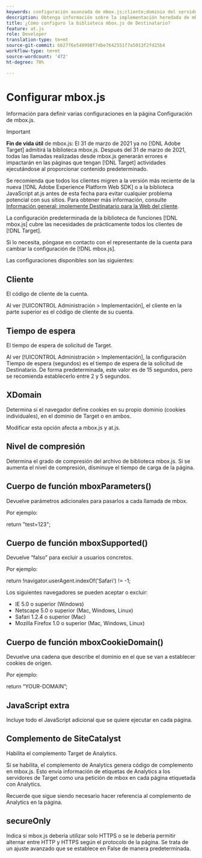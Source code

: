 ```yaml
---
keywords: configuración avanzada de mbox.js;cliente;dominio del servidor;dominio x;nivel de compresión;compatibilidad con id de sesión de cliente;secureOnly;compatibilidad con id de pc de cliente;pasar página;url de referencia;nivel de tráfico;duración del tráfico;cuerpo de función mboxParameters();cuerpo de función mboxSupported();cuerpo de función mboxCookieDomain();JavaScript adicional;complemento de SiteCatalyst;Obtener mbox.js como JavaScript autoextraíble;parpadeo;ocultamiento de cuerpo;ocultar cuerpo
description: Obtenga información sobre la implementación heredada de mbox.js de Adobe Target. Migrar al SDK web de Adobe Experience Platform (AEP Web SDK) o a la versión más reciente de at.js.
title: ¿Cómo configuro la biblioteca mbox.js de Destinatario?
feature: at.js
role: Developer
translation-type: tm+mt
source-git-commit: bb27f6e540998f7dbe7642551f7a5013f2fd25b4
workflow-type: tm+mt
source-wordcount: '472'
ht-degree: 70%

---
```



# Configurar mbox.js

Información para definir varias configuraciones en la página Configuración de mbox.js.

>[!IMPORTANT]
>
>**Fin de vida útil** de mbox.js: El 31 de marzo de 2021 ya no  [!DNL Adobe Target] admitirá la biblioteca mbox.js. Después del 31 de marzo de 2021, todas las llamadas realizadas desde mbox.js generarán errores e impactarán en las páginas que tengan [!DNL Target] actividades ejecutándose al proporcionar contenido predeterminado.
>
>Se recomienda que todos los clientes migren a la versión más reciente de la nueva [!DNL Adobe Experience Platform Web SDK] o a la biblioteca JavaScript at.js antes de esta fecha para evitar cualquier problema potencial con sus sitios. Para obtener más información, consulte [Información general: implemente Destinatario para la Web del cliente](/help/c-implementing-target/c-implementing-target-for-client-side-web/implement-target-for-client-side-web.md).

La configuración predeterminada de la biblioteca de funciones [!DNL mbox.js] cubre las necesidades de prácticamente todos los clientes de [!DNL Target].

Si lo necesita, póngase en contacto con el representante de la cuenta para cambiar la configuración de [!DNL mbox.js].

Las configuraciones disponibles son las siguientes:

## Cliente

El código de cliente de la cuenta.

Al ver [!UICONTROL Administración > Implementación], el cliente en la parte superior es el código de cliente de su cuenta.

## Tiempo de espera

El tiempo de espera de solicitud de Target.

Al ver [!UICONTROL Administración > Implementación], la configuración Tiempo de espera (segundos) es el tiempo de espera de la solicitud de Destinatario. De forma predeterminada, este valor es de 15 segundos, pero se recomienda establecerlo entre 2 y 5 segundos.

## XDomain

Determina si el navegador define cookies en su propio dominio (cookies individuales), en el dominio de Target o en ambos.

Modificar esta opción afecta a mbox.js y at.js.

## Nivel de compresión

Determina el grado de compresión del archivo de biblioteca mbox.js. Si se aumenta el nivel de compresión, disminuye el tiempo de carga de la página.

## Cuerpo de función mboxParameters()

Devuelve parámetros adicionales para pasarlos a cada llamada de mbox.

Por ejemplo:

return &quot;test=123&quot;;

## Cuerpo de función mboxSupported()

Devuelve “falso” para excluir a usuarios concretos.

Por ejemplo:

return !navigator.userAgent.indexOf(&#39;Safari&#39;) != -1;

Los siguientes navegadores se pueden aceptar o excluir:

* IE 5.0 o superior (Windows)
* Netscape 5.0 o superior (Mac, Windows, Linux)
* Safari 1.2.4 o superior (Mac)
* Mozilla Firefox 1.0 o superior (Mac, Windows, Linux)

## Cuerpo de función mboxCookieDomain()

Devuelve una cadena que describe el dominio en el que se van a establecer cookies de origen.

Por ejemplo:

return “YOUR-DOMAIN”;

## JavaScript extra

Incluye todo el JavaScript adicional que se quiere ejecutar en cada página.

## Complemento de SiteCatalyst

Habilita el complemento Target de Analytics.

Si se habilita, el complemento de Analytics genera código de complemento en mbox.js. Esto envía información de etiquetas de Analytics a los servidores de Target como una petición de mbox en cada página etiquetada con Analytics.

Recuerde que sigue siendo necesario hacer referencia al complemento de Analytics en la página.

## secureOnly

Indica si mbox.js debería utilizar solo HTTPS o se le debería permitir alternar entre HTTP y HTTPS según el protocolo de la página. Se trata de un ajuste avanzado que se establece en False de manera predeterminada.